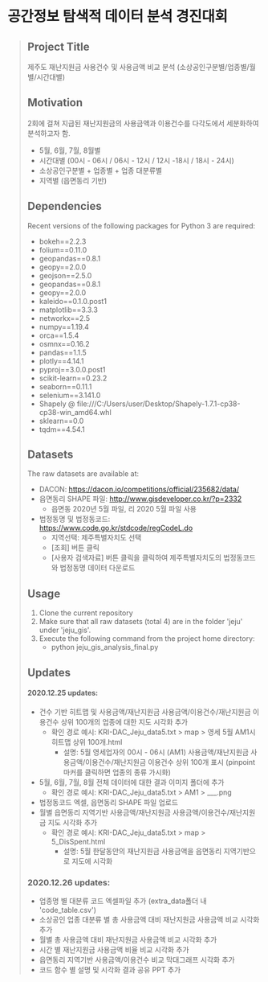 # 공간정보 탐색적 데이터 분석 경진대회
> ## Project Title  
>
> 제주도 재난지원금 사용건수 및 사용금액 비교 분석 (소상공인구분별/업종별/월별/시간대별)
>
> ## Motivation 
>
> 2회에 걸쳐 지급된 재난지원금의 사용금액과 이용건수를 다각도에서 세분화하여 분석하고자 함.
>
> - 5월, 6월, 7월, 8월별 
> - 시간대별 (00시 - 06시 / 06시 - 12시 / 12시 -18시 / 18시 - 24시)
> - 소상공인구분별 + 업종별 + 업종 대분류별
> - 지역별 (읍면동리 기반)
>
> ## Dependencies
>
> Recent versions of the following packages for Python 3 are required: 
>
> - bokeh==2.2.3
> - folium==0.11.0
> - geopandas==0.8.1
> - geopy==2.0.0
> - geojson==2.5.0
> - geopandas==0.8.1
> - geopy==2.0.0
> - kaleido==0.1.0.post1
> - matplotlib==3.3.3
> - networkx==2.5
> - numpy==1.19.4
> - orca==1.5.4
> - osmnx==0.16.2
> - pandas==1.1.5
> - plotly==4.14.1
> - pyproj==3.0.0.post1
> - scikit-learn==0.23.2
> - seaborn==0.11.1
> - selenium==3.141.0
> - Shapely @ file:///C:/Users/user/Desktop/Shapely-1.7.1-cp38-cp38-win_amd64.whl
> - sklearn==0.0
> - tqdm==4.54.1
>
> ## Datasets
>
> The raw datasets are available at: 
>
> - DACON: https://dacon.io/competitions/official/235682/data/
> - 읍면동리 SHAPE 파일: http://www.gisdeveloper.co.kr/?p=2332
>   - 읍면동 2020년 5월 파일, 리 2020 5월 파일 사용
> - 법정동명 및 법정동코드: https://www.code.go.kr/stdcode/regCodeL.do
>   - 지역선택: 제주특별자치도 선택
>   - [조회] 버튼 클릭
>   - [사용자 검색자료] 버튼 클릭을 클릭하여 제주특별자치도의 법정동코드와 법정동명 데이터 다운로드
>
> ## Usage
>
> 1. Clone the  current repository 
> 2. Make sure that all raw datasets (total 4) are in the folder 'jeju' under 'jeju_gis'.
> 3. Execute the following command from the project home directory: 
>    - python jeju_gis_analysis_final.py
>
> ## Updates
>
> #### 2020.12.25 updates:
>
> - 건수 기반 히트맵 및 사용금액/재난지원금 사용금액/이용건수/재난지원금 이용건수 상위 100개의 업종에 대한 지도 시각화 추가 
>   - 확인 경로 예시: KRI-DAC_Jeju_data5.txt > map > 영세 5월 AM1시 히트맵 상위 100개.html
>     - 설명: 5월 영세업자의 00시 - 06시 (AM1) 사용금액/재난지원금 사용금액/이용건수/재난지원금 이용건수 상위 100개 표시 (pinpoint 마커를 클릭하면 업종의 종류 가시화)
> - 5월, 6월, 7월, 8월 전체 데이터에 대한 결과 이미지 폴더에 추가 
>   - 확인 경로 예시: KRI-DAC_Jeju_data5.txt > AM1 > ___.png 
> - 법정동코드 엑셀, 읍면동리 SHAPE 파일 업로드
> - 월별 읍면동리 지역기반 사용금액/재난지원금 사용금액/이용건수/재난지원금 지도 시각화 추가
>   - 확인 경로 예시: KRI-DAC_Jeju_data5.txt > map > 5_DisSpent.html
>     - 설명: 5월 한달동안의 재난지원금 사용금액을 읍면동리 지역기반으로 지도에 시각화
>
> ### 2020.12.26 updates:
>
> - 업종명 별 대분류 코드 엑셀파일 추가 (extra_data폴더 내 'code_table.csv')
> - 소상공인 업종 대분류 별 총 사용금액 대비 재난지원금 사용금액 비교 시각화 추가
> - 월별 총 사용금액 대비 재난지원금 사용금액 비교 시각화 추가
> - 시간 별 재난지원금 사용금액 비율 비교 시각화 추가 
> - 읍면동리 지역기반 사용금액/이용건수 비교 막대그래프 시각화 추가 
> - 코드 함수 별 설명 및 시각화 결과 공유 PPT 추가





